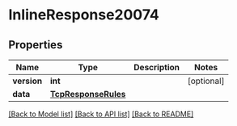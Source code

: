 # InlineResponse20074

## Properties
Name | Type | Description | Notes
------------ | ------------- | ------------- | -------------
**version** | **int** |  | [optional] 
**data** | [**TcpResponseRules**](TcpResponseRules.md) |  | 

[[Back to Model list]](../README.md#documentation-for-models) [[Back to API list]](../README.md#documentation-for-api-endpoints) [[Back to README]](../README.md)

